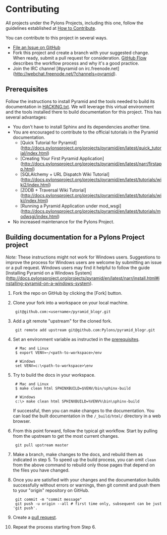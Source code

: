 Contributing
============

All projects under the Pylons Projects, including this one, follow the
guidelines established at [How to
Contribute](http://www.pylonsproject.org/community/how-to-contribute).

You can contribute to this project in several ways.

* [File an Issue on GitHub](https://github.com/Pylons/pyramid_blogr/issues)
* Fork this project and create a branch with your suggested change. When ready,
  submit a pull request for consideration. [GitHub
  Flow](https://guides.github.com/introduction/flow/index.html) describes the
  workflow process and why it's a good practice.
* Join the IRC channel [#pyramid on irc.freenode.net]
  (http://webchat.freenode.net/?channels=pyramid).


Prerequisites
-------------

Follow the instructions to install Pyramid and the tools needed to build its
documentation in
[HACKING.txt](https://github.com/Pylons/pyramid/blob/master/HACKING.txt). We
will leverage this virtual environment and the tools installed there to build
documentation for this project. This has several advantages:

* You don't have to install Sphinx and its dependencies another time.
* You are encouraged to contribute to the official tutorials in the Pyramid
  documentation.
    * [Quick Tutorial for Pyramid]
      (http://docs.pylonsproject.org/projects/pyramid/en/latest/quick_tutorial/index.html)
    * [Creating Your First Pyramid Application]
      (http://docs.pylonsproject.org/projects/pyramid/en/latest/narr/firstapp.html)
    * [SQLAlchemy + URL Dispatch Wiki Tutorial]
      (http://docs.pylonsproject.org/projects/pyramid/en/latest/tutorials/wiki2/index.html)
    * [ZODB + Traversal Wiki Tutorial]
      (http://docs.pylonsproject.org/projects/pyramid/en/latest/tutorials/wiki/index.html)
    * [Running a Pyramid Application under mod_wsgi]
      (http://docs.pylonsproject.org/projects/pyramid/en/latest/tutorials/modwsgi/index.html)
* No increased maintenance for the Pylons Project.


Building documentation for a Pylons Project project
---------------------------------------------------

*Note:* These instructions might not work for Windows users. Suggestions to
improve the process for Windows users are welcome by submitting an issue or a
pull request. Windows users may find it helpful to follow the guide [Installing
Pyramid on a Windows System]
(http://docs.pylonsproject.org/projects/pyramid/en/latest/narr/install.html#installing-pyramid-on-a-windows-system).

1.  Fork the repo on GitHub by clicking the [Fork] button.
2.  Clone your fork into a workspace on your local machine.

         git@github.com:<username>/pyramid_blogr.git

3.  Add a git remote "upstream" for the cloned fork.

         git remote add upstream git@github.com:Pylons/pyramid_blogr.git

4.  Set an environment variable as instructed in the
    [prerequisites](https://github.com/Pylons/pyramid/blob/master/HACKING.txt#L55-L58).

         # Mac and Linux
         $ export VENV=~/<path-to-workspace>/env

         # Windows
         set VENV=c:\<path-to-workspace>\env

5.  Try to build the docs in your workspace.

         # Mac and Linux
         $ make clean html SPHINXBUILD=$VENV/bin/sphinx-build

         # Windows
         c:\> make clean html SPHINXBUILD=%VENV%\bin\sphinx-build

    If successful, then you can make changes to the documentation. You can load
    the built documentation in the `/_build/html/` directory in a web browser.

6.  From this point forward, follow the typical git workflow.  Start by pulling
    from the upstream to get the most current changes.

         git pull upstream master

7.  Make a branch, make changes to the docs, and rebuild them as indicated in
    step 5.  To speed up the build process, you can omit `clean` from the above
    command to rebuild only those pages that depend on the files you have
    changed.

8.  Once you are satisfied with your changes and the documentation builds
    successfully without errors or warnings, then git commit and push them to
    your "origin" repository on GitHub.

         git commit -m "commit message"
         git push -u origin --all # first time only, subsequent can be just 'git push'.

9.  Create a [pull request](https://help.github.com/articles/using-pull-requests/).

10.  Repeat the process starting from Step 6.
